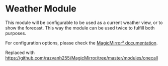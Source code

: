 # Weather Module

This module will be configurable to be used as a current weather view, or to show the forecast. This way the module can be used twice to fulfill both purposes.

For configuration options, please check the [MagicMirror² documentation](https://docs.magicmirror.builders/modules/weather.html).

Replaced with https://github.com/razvanh255/MagicMirror/tree/master/modules/onecall
